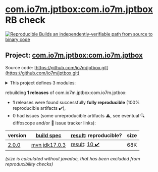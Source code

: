 [com.io7m.jptbox:com.io7m.jptbox](https://central.sonatype.com/artifact/com.io7m.jptbox/com.io7m.jptbox/versions) RB check
=======

[![Reproducible Builds](https://reproducible-builds.org/images/logos/rb.svg) an independently-verifiable path from source to binary code](https://reproducible-builds.org/)

## Project: [com.io7m.jptbox:com.io7m.jptbox](https://central.sonatype.com/artifact/com.io7m.jptbox/com.io7m.jptbox/versions)

Source code: [https://github.com/io7m/jptbox.git](https://github.com/io7m/jptbox.git)

<details><summary>This project defines 3 modules:</summary>

* [com.io7m.jptbox:com.io7m.jptbox](https://central.sonatype.com/artifact/com.io7m.jptbox/com.io7m.jptbox/2.0.0)
* [com.io7m.jptbox:com.io7m.jptbox.core](https://central.sonatype.com/artifact/com.io7m.jptbox/com.io7m.jptbox.core/2.0.0)
* [com.io7m.jptbox:com.io7m.jptbox.documentation](https://central.sonatype.com/artifact/com.io7m.jptbox/com.io7m.jptbox.documentation/2.0.0)
</details>

rebuilding **1 releases** of com.io7m.jptbox:com.io7m.jptbox:
- **1** releases were found successfully **fully reproducible** (100% reproducible artifacts :heavy_check_mark:),
- 0 had issues (some unreproducible artifacts :warning:, see eventual :mag: diffoscope and/or :memo: issue tracker links):

| version | [build spec](/BUILDSPEC.md) | [result](https://reproducible-builds.org/docs/jvm/): reproducible? | size |
| -- | --------- | ------ | -- |
| [2.0.0](https://central.sonatype.com/artifact/com.io7m.jptbox/com.io7m.jptbox/2.0.0/pom) | [mvn jdk17.0.3](com.io7m.jptbox-2.0.0.buildspec) | [result](com.io7m.jptbox-2.0.0.buildinfo): [10 :heavy_check_mark: ](com.io7m.jptbox-2.0.0.buildcompare) | 68K |

<i>(size is calculated without javadoc, that has been excluded from reproducibility checks)</i>
